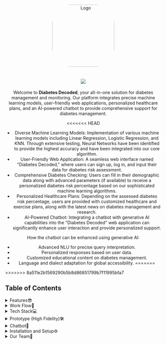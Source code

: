 <div align="center">
  <img src="https://github.com/karan-panda/Diabetes-Decoded-gdsc/assets/108183567/5b722ad7-e8b9-4828-a2f6-897a2b9685b2" alt="Logo" width="200" height="200" style="border-radius: 30%" />
</div>

<h1 align="center">
    <img src="https://readme-typing-svg.herokuapp.com/?font=Righteous&size=35&color=F7A810&center=true&vCenter=true&width=500&height=70&duration=4000&lines=🕵️‍♂️Diabetes+Decoded🧬💉;" />
</h1>

<div align="center">

Welcome to **Diabetes Decoded**, your all-in-one solution for diabetes management and monitoring. Our platform integrates precise machine learning models, user-friendly web applications, personalized healthcare plans, and an AI-powered chatbot to provide comprehensive support for diabetes management.

<<<<<<< HEAD
- Diverse Machine Learning Models: Implementation of various machine learning models including Linear Regression, Logistic Regression, and KNN. Through extensive testing, Neural Networks have been identified to provide the highest accuracy and have been integrated into our core algorithm.
- User-Friendly Web Application: A seamless web interface named "Diabetes Decoded," where users can sign up, log in, and input their data for diabetes risk assessment.
- Comprehensive Diabetes Checking: Users can fill in their demographic data along with advanced parameters (if available) to receive a personalized diabetes risk percentage based on our sophisticated machine learning algorithms.
- Personalized Healthcare Plans: Depending on the assessed diabetes risk percentage, users are provided with customized healthcare and exercise plans, along with the latest news on diabetes management and research.
- AI-Powered Chatbot: Integrating a chatbot with generative AI capabilities into the "Diabetes Decoded" web application can significantly enhance user interaction and provide personalized support. 

How the chatbot can be enhanced using generative AI:
- Advanced NLU for precise query interpretation.
- Personalized responses based on user data.
- Customized educational content on diabetes management.
- Language and dialect adaptation for global accessibility.
=======
</div>
>>>>>>> 8a511e2b1569290b5b8d86851799b7f11995bfa7

## Table of Contents

<details>
  <summary>Features😎</summary>
  
  - **Diverse Machine Learning Models**: We implement various machine learning algorithms such as Linear Regression, Logistic Regression, and KNN. Through rigorous testing, we've identified Neural Networks to provide the highest accuracy and have integrated them into our core algorithm.
  
  - **User-Friendly Web Application**: Our seamless web interface named "Diabetes Decoded" allows users to sign up, log in, and input their data for diabetes risk assessment.
  
  - **Comprehensive Diabetes Checking**: Users can input their demographic data along with advanced parameters to receive a personalized diabetes risk percentage based on our sophisticated machine learning algorithms.
  
  - **Personalized Healthcare Plans**: Based on the assessed diabetes risk percentage, users receive customized healthcare and exercise plans, along with the latest news on diabetes management and research.
  
  - **AI-Powered Chatbot**: Our chatbot, integrated with generative AI capabilities, enhances user interaction and provides personalized support. It offers advanced Natural Language Understanding (NLU), personalized responses, customized educational content on diabetes management, and adapts to different languages and dialects for global accessibility.
</details>

<details>
  <summary>Work Flow🔄</summary>
  
  ![Workflow](https://github.com/expenile/Counter-app/assets/129822353/3a99f4ff-b763-40ec-8103-430e96898f8b)
</details>

<details>
  <summary>Tech Stack💻</summary>
  
  Check out the technologies we used in Diabetes Decoded:
  
  ### Frontend:
  
[![React](https://img.shields.io/badge/React-61DAFB?style=for-the-badge&logo=react&logoColor=white)](https://reactjs.org/)
[![Next.js](https://img.shields.io/badge/Next.js-000000?style=for-the-badge&logo=next.js&logoColor=white)](https://nextjs.org/)
[![Tailwind CSS](https://img.shields.io/badge/Tailwind_CSS-38B2AC?style=for-the-badge&logo=tailwind-css&logoColor=white)](https://tailwindcss.com/)
[![Daisy UI](https://img.shields.io/badge/daisyUI-1ad1a5?style=for-the-badge&logo=daisyui&logoColor=white)](https://daisyui.com/)

  ### Backend:

[![Firebase](https://img.shields.io/badge/firebase-ffca28?style=for-the-badge&logo=firebase&logoColor=black)](https://firebase.google.com/)
[![Flask](https://img.shields.io/badge/Flask-000000?style=for-the-badge&logo=flask&logoColor=white)](https://flask.palletsprojects.com/)
[![MongoDB](https://img.shields.io/badge/MongoDB-47A248?style=for-the-badge&logo=mongodb&logoColor=white)](https://www.mongodb.com/) 
  
  ### Machine Learning & Chatbot:

[![Google Colab](https://img.shields.io/badge/Colab-F9AB00?style=for-the-badge&logo=googlecolab&color=525252)](https://colab.research.google.com/)
[![TensorFlow](https://img.shields.io/badge/TensorFlow-FF6F00?style=for-the-badge&logo=tensorflow&logoColor=white)](https://www.tensorflow.org/)
[![Python](https://img.shields.io/badge/Python-3776AB?style=for-the-badge&logo=python&logoColor=white)](https://www.python.org/)
[![Gemini](https://img.shields.io/badge/Google%20Gemini-886FBF?style=for-the-badge&logo=googlebard&logoColor=fff)](https://gemini.google.com/app)
  
  ### Version Control & Collaboration:
  
[![Git](https://img.shields.io/badge/Git-F05032?style=for-the-badge&logo=git&logoColor=white)](https://git-scm.com/) 
[![GitHub](https://img.shields.io/badge/GitHub-181717?style=for-the-badge&logo=github&logoColor=white)](https://github.com/) 
  
  ### UX Design:
[![Figma](https://img.shields.io/badge/Figma-F24E1E?style=for-the-badge&logo=figma&logoColor=white)](https://www.figma.com/) 
</details>

<details>
  <summary>Prototype (High Fidelity)🛠️</summary>
  
  Check out our high-fidelity prototype [here](https://www.figma.com/proto/avwOgHzM2Q3ICtTHJYOBuE/Diabetes-Decoded?node-id=47-80&starting-point-node-id=15%3A125&scaling=contain).
</details>

<details>
  <summary>Chatbot🤖</summary>
  
  We've developed a chatbot using the Hugging Face Llama2 model and trained it using data from the American Diabetes Association PDF. In the future, we aim to integrate Gemini or Gemma to enhance its capabilities.

  Check out our project repository on GitHub: [Diabetes Chatbot Repo](https://github.com/karan-panda/diabetes-chatbot)
</details>

<details>
  <summary>Installation and Setup⚙️</summary>
  
  To set up and run Diabetes Decoded on your local machine, follow these steps:
  
  1. **Clone the repository**:
  
      ```bash
      git clone https://github.com/karan-panda/Diabetes-Decoded-gdsc.git
      ``` 
  
  2. **Navigate to the project directory**:
  
      ```bash
      cd Diabetes-Decoded-gdsc
      ``` 
  
  3. **Install the required dependencies**:
    
      ```bash
      npm install
      ```
  
  4. **Run the Application**:
  
      ```bash
      npm run dev
      ```
  
      The application should now be running on localhost with the frontend and backend services operational.
</details>

<details>
  <summary>Our Team💪</summary>
  
  - [Karan Panda](https://github.com/karan-panda/)
  - [Nilesh Pal](https://github.com/expenile/)
  - [Nishant Pandey](https://github.com/Nishant-Pandey-2004/)
</details>
